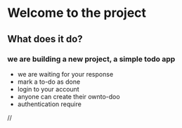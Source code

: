 # Welcome to the project

## What does it do?

### we are building a new project, a simple todo app
- we are waiting for your response 
- mark a to-do as done
- login to your account
- anyone can create their ownto-doo
- authentication require

// 